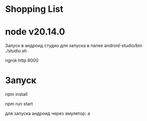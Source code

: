 # Shopping List

# node v20.14.0

Запуск в андроид студио для запуска в папке android-studio/bin ./studio.sh

ngrok http 8000

# Запуск

npm install

npm run start

для запуска андроид через эмулятор: a
